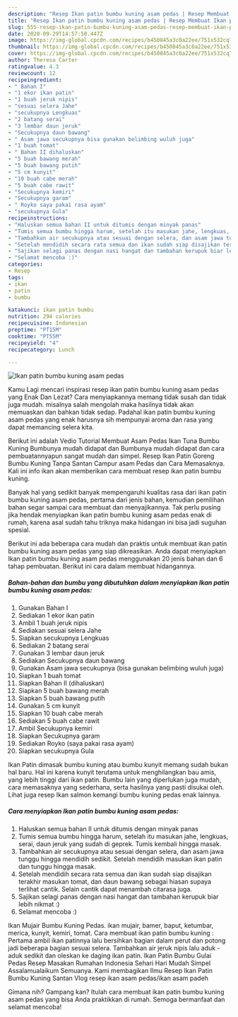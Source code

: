```yaml
---
description: "Resep Ikan patin bumbu kuning asam pedas | Resep Membuat Ikan patin bumbu kuning asam pedas Yang Lezat"
title: "Resep Ikan patin bumbu kuning asam pedas | Resep Membuat Ikan patin bumbu kuning asam pedas Yang Lezat"
slug: 555-resep-ikan-patin-bumbu-kuning-asam-pedas-resep-membuat-ikan-patin-bumbu-kuning-asam-pedas-yang-lezat
date: 2020-09-29T14:57:50.447Z
image: https://img-global.cpcdn.com/recipes/b450845a3c0a22ee/751x532cq70/ikan-patin-bumbu-kuning-asam-pedas-foto-resep-utama.jpg
thumbnail: https://img-global.cpcdn.com/recipes/b450845a3c0a22ee/751x532cq70/ikan-patin-bumbu-kuning-asam-pedas-foto-resep-utama.jpg
cover: https://img-global.cpcdn.com/recipes/b450845a3c0a22ee/751x532cq70/ikan-patin-bumbu-kuning-asam-pedas-foto-resep-utama.jpg
author: Theresa Carter
ratingvalue: 4.3
reviewcount: 12
recipeingredient:
- " Bahan I"
- "1 ekor ikan patin"
- "1 buah jeruk nipis"
- "sesuai selera Jahe"
- "secukupnya Lengkuas"
- "2 batang serai"
- "3 lembar daun jeruk"
- "Secukupnya daun bawang"
- " Asam jawa secukupnya bisa gunakan belimbing wuluh juga"
- "1 buah tomat"
- " Bahan II dihaluskan"
- "5 buah bawang merah"
- "5 buah bawang putih"
- "5 cm kunyit"
- "10 buah cabe merah"
- "5 buah cabe rawit"
- "Secukupnya kemiri"
- "Secukupnya garam"
- " Royko saya pakai rasa ayam"
- "secukupnya Gula"
recipeinstructions:
- "Haluskan semua bahan II untuk ditumis dengan minyak panas"
- "Tumis semua bumbu hingga harum, setelah itu masukan jahe, lengkuas, serai, daun jeruk yang sudah di geprek. Tumis kembali hingga masak."
- "Tambahkan air secukupnya atau sesuai dengan selera, dan asam jawa tunggu hingga mendidih sedikit. Setelah mendidih masukan ikan patin dan tunggu hingga masak."
- "Setelah mendidih secara rata semua dan ikan sudah siap disajikan terakhir masukan tomat, dan daun bawang sebagai hiasan supaya terlihat cantik. Selain cantik dapat menambah citarasa juga."
- "Sajikan selagi panas dengan nasi hangat dan tambahan kerupuk biar lebih nikmat :)"
- "Selamat mencoba :)"
categories:
- Resep
tags:
- ikan
- patin
- bumbu

katakunci: ikan patin bumbu 
nutrition: 294 calories
recipecuisine: Indonesian
preptime: "PT15M"
cooktime: "PT55M"
recipeyield: "4"
recipecategory: Lunch

---
```



![Ikan patin bumbu kuning asam pedas](https://img-global.cpcdn.com/recipes/b450845a3c0a22ee/751x532cq70/ikan-patin-bumbu-kuning-asam-pedas-foto-resep-utama.jpg)

Kamu Lagi mencari inspirasi resep ikan patin bumbu kuning asam pedas yang Enak Dan Lezat? Cara menyiapkannya memang tidak susah dan tidak juga mudah. misalnya salah mengolah maka hasilnya tidak akan memuaskan dan bahkan tidak sedap. Padahal ikan patin bumbu kuning asam pedas yang enak harusnya sih mempunyai aroma dan rasa yang dapat memancing selera kita.

Berikut ini adalah Vedio Tutorial Membuat Asam Pedas Ikan Tuna Bumbu Kuning Bumbunya mudah didapat dan Bumbunya mudah didapat dan cara pembuatannyapun sangat mudah dan simpel. Resep Ikan Patin Goreng Bumbu Kuning Tanpa Santan Campur asam Pedas dan Cara Memasaknya. Kali ini info ikan akan memberikan cara membuat resep ikan patin bumbu kuning.

Banyak hal yang sedikit banyak mempengaruhi kualitas rasa dari ikan patin bumbu kuning asam pedas, pertama dari jenis bahan, kemudian pemilihan bahan segar sampai cara membuat dan menyajikannya. Tak perlu pusing jika hendak menyiapkan ikan patin bumbu kuning asam pedas enak di rumah, karena asal sudah tahu triknya maka hidangan ini bisa jadi suguhan spesial.


Berikut ini ada beberapa cara mudah dan praktis untuk membuat ikan patin bumbu kuning asam pedas yang siap dikreasikan. Anda dapat menyiapkan Ikan patin bumbu kuning asam pedas menggunakan 20 jenis bahan dan 6 tahap pembuatan. Berikut ini cara dalam membuat hidangannya.

<!--inarticleads1-->

##### Bahan-bahan dan bumbu yang dibutuhkan dalam menyiapkan Ikan patin bumbu kuning asam pedas:

1. Gunakan  Bahan I
1. Sediakan 1 ekor ikan patin
1. Ambil 1 buah jeruk nipis
1. Sediakan sesuai selera Jahe
1. Siapkan secukupnya Lengkuas
1. Sediakan 2 batang serai
1. Gunakan 3 lembar daun jeruk
1. Sediakan Secukupnya daun bawang
1. Gunakan  Asam jawa secukupnya (bisa gunakan belimbing wuluh juga)
1. Siapkan 1 buah tomat
1. Siapkan  Bahan II (dihaluskan)
1. Siapkan 5 buah bawang merah
1. Siapkan 5 buah bawang putih
1. Gunakan 5 cm kunyit
1. Siapkan 10 buah cabe merah
1. Sediakan 5 buah cabe rawit
1. Ambil Secukupnya kemiri
1. Siapkan Secukupnya garam
1. Sediakan  Royko (saya pakai rasa ayam)
1. Siapkan secukupnya Gula


Ikan Patin dimasak bumbu kuning atau bumbu kunyit memang sudah bukan hal baru. Hal ini karena kunyit terutama untuk menghilangkan bau amis, yang lebih tinggi dari ikan patin. Bumbu lain yang diperlukan juga mudah, cara memasaknya yang sederhana, serta hasilnya yang pasti disukai oleh. Lihat juga resep Ikan salmon kemangi bumbu kuning pedas enak lainnya. 

<!--inarticleads2-->

##### Cara menyiapkan Ikan patin bumbu kuning asam pedas:

1. Haluskan semua bahan II untuk ditumis dengan minyak panas
1. Tumis semua bumbu hingga harum, setelah itu masukan jahe, lengkuas, serai, daun jeruk yang sudah di geprek. Tumis kembali hingga masak.
1. Tambahkan air secukupnya atau sesuai dengan selera, dan asam jawa tunggu hingga mendidih sedikit. Setelah mendidih masukan ikan patin dan tunggu hingga masak.
1. Setelah mendidih secara rata semua dan ikan sudah siap disajikan terakhir masukan tomat, dan daun bawang sebagai hiasan supaya terlihat cantik. Selain cantik dapat menambah citarasa juga.
1. Sajikan selagi panas dengan nasi hangat dan tambahan kerupuk biar lebih nikmat :)
1. Selamat mencoba :)


Ikan Mujair Bumbu Kuning Pedas. ikan mujair, bamer, baput, ketumbar, merica, kunyit, kemiri, tomat. Cara membuat ikan patin bumbu kuning : Pertama ambil ikan patinnya lalu bersihkan bagian dalam perut dan potong jadi beberapa bagian sesuai selera. Tambahkan air jeruk nipis lalu aduk - aduk sedikit dan oleskan ke daging ikan patin. Ikan Patin Bumbu Gulai Pedas Resep Masakan Rumahan Indonesia Sehari Hari Mudah Simpel Assalamualaikum Semuanya. Kami membagikan Ilmu Resep Ikan Patin Bumbu Kuning Santan Vlog resep ikan asam pedas/ikan asam padeh 

Gimana nih? Gampang kan? Itulah cara membuat ikan patin bumbu kuning asam pedas yang bisa Anda praktikkan di rumah. Semoga bermanfaat dan selamat mencoba!
